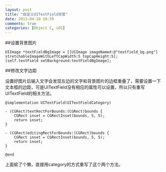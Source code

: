 ```yaml
---
layout: post
title: "自定义UITextField背景"
date: 2013-04-10 10:59
comments: true
categories: [Object C, iOS] 
---
```


##设置背景图片

	UIImage *textFieldBgImage = [[UIImage imageNamed:@"textfield_bg.png"] stretchableImageWithLeftCapWidth:5 topCapHeight:5];
	[self.textField setBackground:textFieldBgImage];
<!-- more -->
##修改文字边距

设置好图片后输入文字会发现左边的文字和背景图片的边框重叠了，需要设置一下文本框的边距，可是UITextField没有相应的属性可以设置，所以只有重写UITextField的相关方法。


    @implementation UITextField(UITextFieldCategory)
    
    - (CGRect)textRectForBounds:(CGRect)bounds {
        CGRect inset = CGRectInset(bounds, 5, 5);
        return inset;
    }
    
    - (CGRect)editingRectForBounds:(CGRect)bounds {
        CGRect inset = CGRectInset(bounds, 5, 5);
        return inset;
    }
    
    @end

上面偷了个懒，直接用category的方式重写了这个两个方法。
